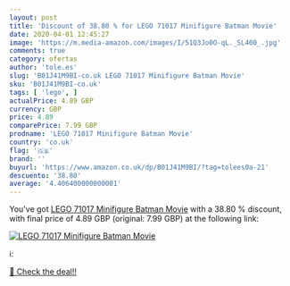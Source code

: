 ```yaml
---
layout: post
title: 'Discount of 38.80 % for LEGO 71017 Minifigure Batman Movie'
date: 2020-04-01 12:45:27
image: 'https://m.media-amazon.com/images/I/51Q3Jo0O-qL._SL400_.jpg'
comments: true
category: ofertas
author: 'tole.es'
slug: 'B01J41M9BI-co.uk LEGO 71017 Minifigure Batman Movie'
sku: 'B01J41M9BI-co.uk'
tags: [ 'lego', ]
actualPrice: 4.89 GBP
currency: GBP
price: 4.89
comparePrice: 7.99 GBP
prodname: 'LEGO 71017 Minifigure Batman Movie'
country: 'co.uk'
flag: '🇬🇧'
brand: ''
buyurl: 'https://www.amazon.co.uk/dp/B01J41M9BI/?tag=tolees0a-21'
descuento: '38.80'
average: '4.406400000000001'
---
```


You've got [LEGO 71017 Minifigure Batman Movie](https://www.amazon.co.uk/dp/B01J41M9BI/?tag=tolees0a-21) with a  38.80 % discount, with final price of 4.89 GBP (original: 7.99 GBP) at the following link:

[![LEGO 71017 Minifigure Batman Movie](https://m.media-amazon.com/images/I/51Q3Jo0O-qL._SL400_.jpg)](https://www.amazon.co.uk/dp/B01J41M9BI/?tag=tolees0a-21)

ℹ️:


[🛒 Check the deal!!](https://www.amazon.co.uk/dp/B01J41M9BI/?tag=tolees0a-21)
